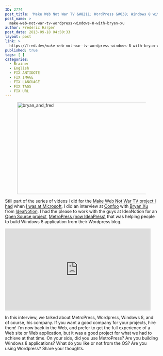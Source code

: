 ```yaml
---
ID: 2774
post_title: 'Make Web Not War TV &#8211; WordPress &#038; Windows 8 with Bryan Xu'
post_name: >
  make-web-not-war-tv-wordpress-windows-8-with-bryan-xu
author: Frédéric Harper
post_date: 2013-09-18 04:50:33
layout: post
link: >
  https://fred.dev/make-web-not-war-tv-wordpress-windows-8-with-bryan-xu/
published: true
tags: [ ]
categories:
  - Brainer
  - English
  - FIX ANTIDOTE
  - FIX IMAGE
  - FIX LANGUAGE
  - FIX TAGS
  - FIX URL
---
```

<figure><img alt="bryan_and_fred" src="http://fred.dev/wp-content/uploads/2013/09/bryan_and_fred.jpg" width="600" height="303"/></figure><p>Still part of the series of videos I did for the <a title="Make Web Not War TV – An unfinished project" href="https://fred.dev/make-web-not-war-tv-an-unfinished-project/">Make Web Not War TV project I had</a> when <a title="I’m leaving Microsoft, looking for a new opportunity" href="http://fred.dev/im-leaving-microsoft-looking-for-a-new-opportunity/">I was at Microsoft</a>, I did an interview at <a href="https://confoo.ca/en" target="_blank" rel="noopener noreferrer">Confoo</a> with <a href="https://twitter.com/_bryanxu" target="_blank" rel="noopener noreferrer">Bryan Xu</a> from <a href="https://ideanotion.net/" target="_blank" rel="noopener noreferrer">IdeaNotion</a>. I had the please to work with the guys at IdeaNotion for an <a href="https://github.com/ideanotion/ideapress" target="_blank" rel="noopener noreferrer">Open Source project</a>, <a href="https://ideapress.me/" target="_blank" rel="noopener noreferrer">MetroPress (now IdeaPress)</a> that was helping people to build Windows 8 application from their Wordpress blog.</p><div class="embed video YouTube"><iframe width="480" height="270" src="https://www.youtube.com/embed/wSTEKmTSzaE?feature=oembed" frameborder="0" allowfullscreen></iframe></div><p>In this interview, we talked about MetroPress, Wordpress, Windows 8, and of course, his company. If you want a good company for your projects, hire them! I'm now back in the Web, and prefer to get the full experience of a Web site or Web application, but it was a good project for what we had to achieve at that time. On your side, did you use MetroPress? Are you building Windows 8 applications? What do you like or not from the OS? Are you using Wordpress? Share your thoughts.</p> 